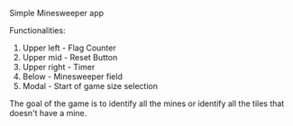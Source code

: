 Simple Minesweeper app

Functionalities:

1. Upper left - Flag Counter
2. Upper mid - Reset Button
3. Upper right - Timer
4. Below - Minesweeper field
5. Modal - Start of game size selection

The goal of the game is to identify all the mines or identify all the tiles that doesn't have a mine.

